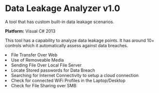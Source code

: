 # Data Leakage Analyzer v1.0
A tool that has custom built-in data leakage scenarios. 

<strong>Platform:</strong> Visual C# 2013

This tool has a capability to analyze data leakage points. It has around 10+ controls which it automatically assess against data breaches.

<li> File Transfer Over Web</li> 
<li> Use of Removeable Media</li>
<li> Sending File Over Local File Server</li>
<li> Locate Stored passwords for Data Breach</li>
<li> Searching for Internet Connectivity to setup a cloud connection</li>
<li> Check for connected WiFi Profiles in the Laptop/Desktop</li>
<li> Check for File Sharing over SMB </li>
  
